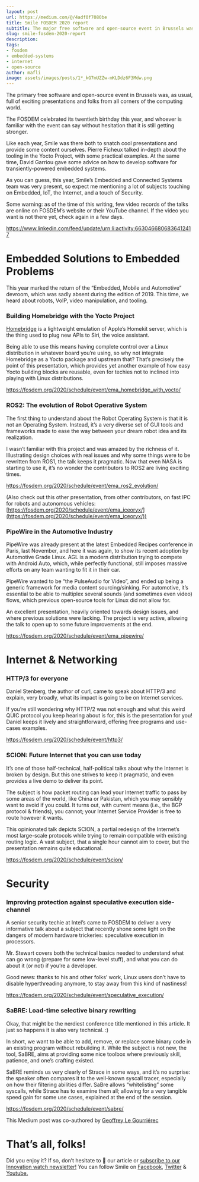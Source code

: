 ```yaml
---
layout: post
url: https://medium.com/@/4adf0f7080be
title: Smile FOSDEM 2020 report
subtitle: The major free software and open-source event in Brussels was, as usual, full of interesting presentations and folks from all corners of…
slug: smile-fosdem-2020-report
description: 
tags:
- fosdem
- embedded-systems
- internet
- open-source
author: mafli
image: assets/images/posts/1*_kG7mUZZw-mKLDdz6F3Mdw.png
---
```


The primary free software and open-source event in Brussels was, as usual, full of exciting presentations and folks from all corners of the computing world.

The FOSDEM celebrated its twentieth birthday this year, and whoever is familiar with the event can say without hesitation that it is still getting stronger.

Like each year, Smile was there both to snatch cool presentations and provide some content ourselves. Pierre Ficheux talked in-depth about the tooling in the Yocto Project, with some practical examples. At the same time, David Garriou gave some advice on how to develop software for transiently-powered embedded systems.

As you can guess, this year, Smile’s Embedded and Connected Systems team was very present, so expect me mentioning a lot of subjects touching on Embedded, IoT, the Internet, and a touch of Security.

Some warning: as of the time of this writing, few video records of the talks are online on FOSDEM’s website or their YouTube channel. If the video you want is not there yet, check again in a few days.

https://www.linkedin.com/feed/update/urn:li:activity:6630466806836412417

# Embedded Solutions to Embedded Problems

This year marked the return of the “Embedded, Mobile and Automotive” devroom, which was sadly absent during the edition of 2019. This time, we heard about robots, VoIP, video manipulation, and tooling.

### Building Homebridge with the Yocto Project

[Homebridge](https://homebridge.io/) is a lightweight emulation of Apple’s Homekit server, which is the thing used to plug new APIs to Siri, the voice assistant.

Being able to use this means having complete control over a Linux distribution in whatever board you’re using, so why not integrate Homebridge as a Yocto package and upstream that? That’s precisely the point of this presentation, which provides yet another example of how easy Yocto building blocks are reusable, even for techies not to inclined into playing with Linux distributions.

https://fosdem.org/2020/schedule/event/ema_homebridge_with_yocto/

### ROS2: The evolution of Robot Operative System

The first thing to understand about the Robot Operating System is that it is not an Operating System. Instead, it’s a very diverse set of GUI tools and frameworks made to ease the way between your dream robot idea and its realization.

I wasn’t familiar with this project and was amazed by the richness of it. Illustrating design choices with real issues and why some things were to be rewritten from ROS1, the talk keeps it pragmatic. Now that even NASA is starting to use it, it’s no wonder the contributors to ROS2 are living exciting times.

https://fosdem.org/2020/schedule/event/ema_ros2_evolution/

(Also check out this other presentation, from other contributors, on fast IPC for robots and autonomous vehicles: [https://fosdem.org/2020/schedule/event/ema_iceoryx/](https://fosdem.org/2020/schedule/event/ema_iceoryx/))

### PipeWire in the Automotive Industry

PipeWire was already present at the latest Embedded Recipes conference in Paris, last November, and here it was again, to show its recent adoption by Automotive Grade Linux. AGL is a modern distribution trying to compete with Android Auto, which, while perfectly functional, still imposes massive efforts on any team wanting to fit it in their car.

PipeWire wanted to be “the PulseAudio for Video”, and ended up being a generic framework for media content sourcing/sinking. For automotive, it’s essential to be able to multiplex several sounds (and sometimes even video) flows, which previous open-source tools for Linux did not allow for.

An excellent presentation, heavily oriented towards design issues, and where previous solutions were lacking. The project is very active, allowing the talk to open up to some future improvements at the end.

https://fosdem.org/2020/schedule/event/ema_pipewire/

# Internet & Networking

### HTTP/3 for everyone

Daniel Stenberg, the author of curl, came to speak about HTTP/3 and explain, very broadly, what its impact is going to be on Internet services.

If you’re still wondering why HTTP/2 was not enough and what this weird QUIC protocol you keep hearing about is for, this is the presentation for you! Daniel keeps it lively and straightforward, offering free programs and use-cases examples.

https://fosdem.org/2020/schedule/event/http3/

### SCION: Future Internet that you can use today

It’s one of those half-technical, half-political talks about why the Internet is broken by design. But this one strives to keep it pragmatic, and even provides a live demo to deliver its point.

The subject is how packet routing can lead your Internet traffic to pass by some areas of the world, like China or Pakistan, which you may sensibly want to avoid if you could. It turns out, with current means (i.e., the BGP protocol & friends), you cannot; your Internet Service Provider is free to route however it wants.

This opinionated talk depicts SCION, a partial redesign of the Internet’s most large-scale protocols while trying to remain compatible with existing routing logic. A vast subject, that a single hour cannot aim to cover, but the presentation remains quite educational.

https://fosdem.org/2020/schedule/event/scion/

# Security

### Improving protection against speculative execution side-channel

A senior security techie at Intel’s came to FOSDEM to deliver a very informative talk about a subject that recently shone some light on the dangers of modern hardware trickeries: speculative execution in processors.

Mr. Stewart covers both the technical basics needed to understand what can go wrong (prepare for some low-level stuff), and what you can do about it (or not) if you’re a developer.

Good news: thanks to his and other folks’ work, Linux users don’t have to disable hyperthreading anymore, to stay away from this kind of nastiness!

https://fosdem.org/2020/schedule/event/speculative_execution/

### SaBRE: Load-time selective binary rewriting

Okay, that might be the nerdiest conference title mentioned in this article. It just so happens it is also very technical. :)

In short, we want to be able to add, remove, or replace some binary code in an existing program without rebuilding it. While the subject is not new, the tool, SaBRE, aims at providing some nice toolbox where previously skill, patience, and one’s crafting existed.

SaBRE reminds us very clearly of Strace in some ways, and it’s no surprise: the speaker often compares it to the well-known syscall tracer, especially on how their filtering abilities differ. SaBre allows “whitelisting” some syscalls, while Strace has to examine them all; allowing for a very tangible speed gain for some use cases, explained at the end of the session.

https://fosdem.org/2020/schedule/event/sabre/

This Medium post was co-authored by [Geoffrey Le Gourriérec]()

# That’s all, folks!

Did you enjoy it? If so, don’t hesitate to 👏 our article or [subscribe to our Innovation watch newsletter!](https://mailchi.mp/c414f1508567/techwatch) You can follow Smile on [Facebook](https://www.facebook.com/smileopensource), [Twitter](https://www.twitter.com/GroupeSmile) & [Youtube.](http://www.youtube.com/user/SmileOpenSource)


